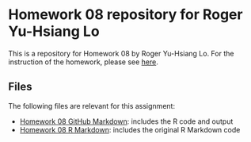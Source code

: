 # Homework 08 repository for Roger Yu-Hsiang Lo

This is a repository for Homework 08 by Roger Yu-Hsiang Lo. For the instruction of the homework, please see [here](http://stat545.com/Classroom/assignments/hw08/hw08.html).

## Files
The following files are relevant for this assignment:
- [Homework 08 GitHub Markdown](): includes the R code and output
- [Homework 08 R Markdown](): includes the original R Markdown code
